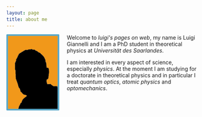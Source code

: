 ```yaml
---
layout: page
title: about me
---
```


<img src="./img/luigishapebg.png" alt="luigi" style="float:left;margin-right:20px" height="200" />

Welcome to *luigi's pages on web*, my name is Luigi Giannelli and I am a PhD
student in theoretical physics at  *Universität des Saarlandes*.

I am interested in every aspect of science, especially *physics*. At the
moment I am studying for a doctorate in theoretical physics and in particular
I treat *quantum optics*, *atomic physics* and *optomechanics*.
